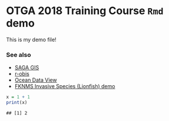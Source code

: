 
# OTGA 2018 Training Course `Rmd` demo

This is my demo file\!

### See also

  - [SAGA GIS](../saga-gis)
  - [r-obis](../robis)
  - [Ocean Data View](../odv)
  - [FKNMS Invasive Species (Lionfish) demo](../../pages/Q14)

<!-- end list -->

``` r
x = 1 + 1
print(x)
```

    ## [1] 2
